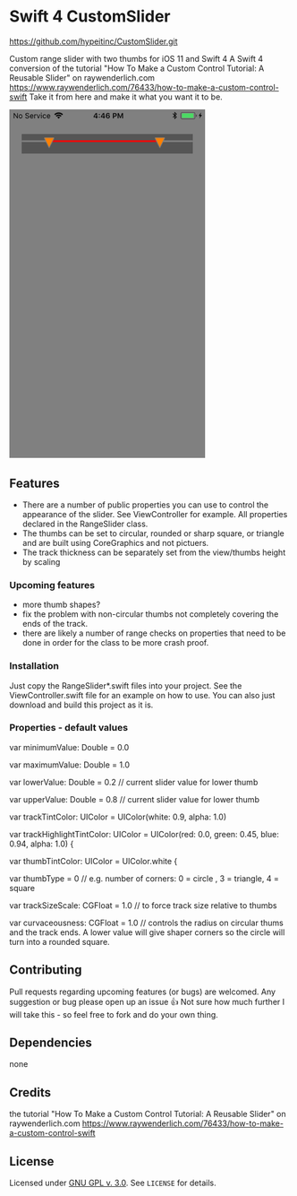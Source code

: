 # Swift 4 CustomSlider

https://github.com/hypeitinc/CustomSlider.git

Custom range slider with two thumbs for iOS 11 and Swift 4
A Swift 4 conversion of the tutorial "How To Make a Custom Control Tutorial: A Reusable Slider" on raywenderlich.com
https://www.raywenderlich.com/76433/how-to-make-a-custom-control-swift
Take it from here and make it what you want it to be.


<img src="https://raw.githubusercontent.com/hypeitinc/CustomSlider/master/Assets/custom_slider_example.png" width="350" />


## Features

- There are a number of public properties you can use to control the appearance of the slider. See ViewController for example. All properties declared in the RangeSlider class.
- The thumbs can be set to circular, rounded or sharp square, or triangle and are built using CoreGraphics and not pictuers.
- The track thickness can be separately set from the view/thumbs height by scaling


### Upcoming features

- more thumb shapes?
- fix the problem with non-circular  thumbs not completely covering the ends of the track.
- there are likely a number of range checks on properties that need to be done in order for the class to be more crash proof.


### Installation

Just copy the RangeSlider*.swift files into your project.
See the ViewController.swift file for an example on how to use.
You can also just download and build this project as it is.


### Properties - default values

var minimumValue: Double = 0.0

var maximumValue: Double = 1.0

var lowerValue: Double = 0.2        // current slider value for lower thumb

var upperValue: Double = 0.8       // current slider value for lower thumb

var trackTintColor: UIColor = UIColor(white: 0.9, alpha: 1.0)

var trackHighlightTintColor: UIColor = UIColor(red: 0.0, green: 0.45, blue: 0.94, alpha: 1.0) {

var thumbTintColor: UIColor = UIColor.white {

var thumbType = 0                      // e.g. number of corners:  0 = circle , 3 = triangle, 4 = square

var trackSizeScale: CGFloat = 1.0   // to force track size relative to thumbs

var curvaceousness: CGFloat = 1.0       // controls the radius on circular thums and the track ends. A lower value will give shaper corners so the circle will turn into a rounded square.



## Contributing

Pull requests regarding upcoming features (or bugs) are welcomed. Any suggestion or bug please open up an issue 👍
Not sure how much further I will take this - so feel free to fork and do your own thing.



## Dependencies

none



## Credits

the tutorial "How To Make a Custom Control Tutorial: A Reusable Slider" on raywenderlich.com
https://www.raywenderlich.com/76433/how-to-make-a-custom-control-swift



## License

Licensed under [GNU GPL v. 3.0](https://opensource.org/licenses/GPL-3.0). See `LICENSE` for details.
